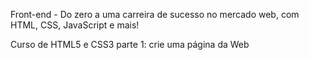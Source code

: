 Front-end - Do zero a uma carreira de sucesso no mercado web, com HTML, CSS, JavaScript e mais!



Curso de HTML5 e CSS3 parte 1: crie uma página da Web
